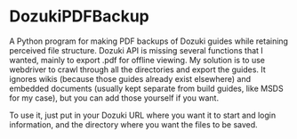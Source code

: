 # DozukiPDFBackup
A Python program for making PDF backups of Dozuki guides while retaining perceived file structure.
Dozuki API is missing several functions that I wanted, mainly to export .pdf for offline viewing.
My solution is to use webdriver to crawl through all the directories and export the guides.
It ignores wikis (because those guides already exist elsewhere) and embedded documents (usually kept separate from build guides, like MSDS for my case), but you can add those yourself if you want.

To use it, just put in your Dozuki URL where you want it to start and login information, and the directory where you want the files to be saved.
